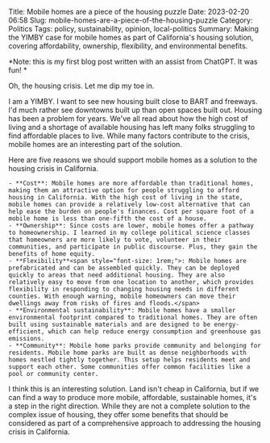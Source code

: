 Title: Mobile homes are a piece of the housing puzzle
Date: 2023-02-20 06:58
Slug: mobile-homes-are-a-piece-of-the-housing-puzzle
Category: Politics
Tags: policy, sustainability, opinion, local-politics
Summary: Making the YIMBY case for mobile homes as part of California's housing solution, covering affordability, ownership, flexibility, and environmental benefits.

*Note: this is my first blog post written with an assist from ChatGPT. It was fun! *

Oh, the housing crisis. Let me dip my toe in.

I am a YIMBY. I want to see new housing built close to BART and freeways. I'd much rather see downtowns built up than open spaces built out. Housing has been a problem for years. We've all read about how the high cost of living and a shortage of available housing has left many folks struggling to find affordable places to live. While many factors contribute to the crisis, mobile homes are an interesting part of the solution.

Here are five reasons we should support mobile homes as a solution to the housing crisis in California.

 	- **Cost**: Mobile homes are more affordable than traditional homes, making them an attractive option for people struggling to afford housing in California. With the high cost of living in the state, mobile homes can provide a relatively low-cost alternative that can help ease the burden on people's finances. Cost per square foot of a mobile home is less than one-fifth the cost of a house.
 	- **Ownership**: Since costs are lower, mobile homes offer a pathway to homeownership. I learned in my college political science classes that homeowners are more likely to vote, volunteer in their communities, and participate in public discourse. Plus, they gain the benefits of home equity.
 	- **Flexibility**<span style="font-size: 1rem;">: Mobile homes are prefabricated and can be assembled quickly. They can be deployed quickly to areas that need additional housing. They are also relatively easy to move from one location to another, which provides flexibility in responding to changing housing needs in different counties. With enough warning, mobile homeowners can move their dwellings away from risks of fires and floods.</span>
 	- **Environmental sustainability**: Mobile homes have a smaller environmental footprint compared to traditional homes. They are often built using sustainable materials and are designed to be energy-efficient, which can help reduce energy consumption and greenhouse gas emissions.
 	- **Community**: Mobile home parks provide community and belonging for residents. Mobile home parks are built as dense neighborhoods with homes nestled tightly together. This setup helps residents meet and support each other. Some communities offer common facilities like a pool or community center.

I think this is an interesting solution. Land isn't cheap in California, but if we can find a way to produce more mobile, affordable, sustainable homes, it's a step in the right direction. While they are not a complete solution to the complex issue of housing, they offer some benefits that should be considered as part of a comprehensive approach to addressing the housing crisis in California.